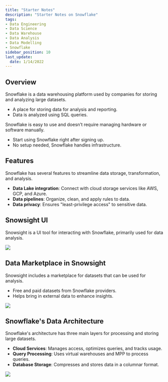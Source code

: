 ```yaml
---
title: "Starter Notes"
description: "Starter Notes on Snowflake"
tags: 
- Data Engineering
- Data Science
- Data Warehouse
- Data Analysis
- Data Modelling
- Snowflake
sidebar_position: 10
last_update:
  date: 1/14/2022
---
```


## Overview

Snowflake is a data warehousing platform used by companies for storing and analyzing large datasets.

- A place for storing data for analysis and reporting.
- Data is analyzed using SQL queries.

Snowflake is easy to use and doesn’t require managing hardware or software manually.

- Start using Snowflake right after signing up.
- No setup needed, Snowflake handles infrastructure.

## Features

Snowflake has several features to streamline data storage, transformation, and analysis.

- **Data Lake integration**: Connect with cloud storage services like AWS, GCP, and Azure.
- **Data pipelines**: Organize, clean, and apply rules to data.
- **Data privacy**: Ensures "least-privilege access" to sensitive data.


## Snowsight UI

Snowsight is a UI tool for interacting with Snowflake, primarily used for data analysis.

<div class="img-center"> 

![](/img/docs/Screenshot-2025-03-06-204630.png)

</div>


## Data Marketplace in Snowsight

Snowsight includes a marketplace for datasets that can be used for analysis.

- Free and paid datasets from Snowflake providers.
- Helps bring in external data to enhance insights.

<div class="img-center"> 

![](/img/docs/Screenshot-2025-03-06-204712.png)

</div>


## Snowflake's Data Architecture

Snowflake's architecture has three main layers for processing and storing large datasets.

- **Cloud Services**: Manages access, optimizes queries, and tracks usage.
- **Query Processing**: Uses virtual warehouses and MPP to process queries.
- **Database Storage**: Compresses and stores data in a columnar format.

<div class="img-center"> 

![](/img/docs/snowflake-architecture-overview.png)

</div>

